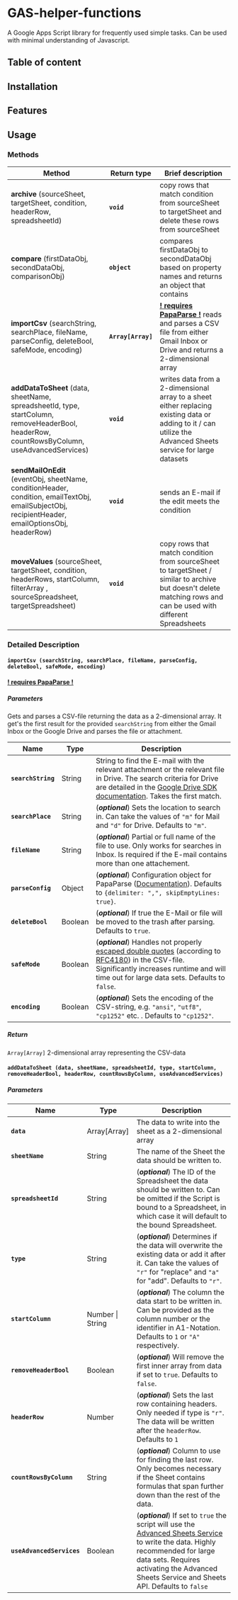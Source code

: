 # GAS-helper-functions

A Google Apps Script library for frequently used simple tasks. Can be used with minimal understanding of Javascript.

## Table of content

## Installation

## Features

## Usage

### Methods

| Method | Return type | Brief description |
| --- | --- | --- |
| **archive** (sourceSheet, targetSheet, condition, headerRow, spreadsheetId) | <code>**void**</code> | copy rows that match condition from sourceSheet to targetSheet and delete these rows from sourceSheet
| **compare** (firstDataObj, secondDataObj, comparisonObj) | <code>**object**</code> | compares firstDataObj to secondDataObj based on property names and returns an object that contains 
| **importCsv** (searchString, searchPlace, fileName, parseConfig, deleteBool, safeMode, encoding) | <code>**Array[Array]**</code> | [**! requires PapaParse !**](https://github.com/mholt/PapaParse) reads and parses a CSV file from either Gmail Inbox or Drive and returns a 2-dimensional array |
| **addDataToSheet** (data, sheetName, spreadsheetId, type, startColumn, removeHeaderBool, headerRow, countRowsByColumn, useAdvancedServices) | <code>**void**</code> | writes data from a 2-dimensional array to a sheet either replacing existing data or adding to it / can utilize the Advanced Sheets service for large datasets |
| **sendMailOnEdit** (eventObj, sheetName, conditionHeader, condition, emailTextObj, emailSubjectObj, recipientHeader, emailOptionsObj, headerRow) | <code>**void**</code> | sends an E-mail if the edit meets the condition |
| **moveValues** (sourceSheet, targetSheet, condition, headerRows, startColumn, filterArray , sourceSpreadsheet, targetSpreadsheet)  | <code>**void**</code> | copy rows that match condition from sourceSheet to targetSheet / similar to archive but doesn't delete matching rows and can be used with  different Spreadsheets


### Detailed Description

#### ``importCsv (searchString, searchPlace, fileName, parseConfig, deleteBool, safeMode, encoding)``

[**! requires PapaParse !**](https://github.com/mholt/PapaParse)

##### Parameters
Gets and parses a CSV-file returning the data as a 2-dimensional array. It get's the first result for the provided ``searchString`` from either the Gmail Inbox or the Google Drive and parses the file or attachment.

| Name | Type | Description |
| --- | --- | --- |
| **``searchString``** | String | String to find the E-mail with the relevant attachment or the relevant file in Drive. The search criteria for Drive are detailed in the [Google Drive SDK documentation](https://developers.google.com/drive/api/v3/search-parameters). Takes the first match. |
| **``searchPlace``** | String | (***optional***) Sets the location to search in. Can take the values of ``"m"`` for Mail and ``"d"`` for Drive. Defaults to ``"m"``. |
| **``fileName``** | String | (***optional***) Partial or full name of the file to use. Only works for searches in Inbox. Is required if the E-mail contains more than one attachement. |
| **``parseConfig``** | Object | (***optional***) Configuration object for PapaParse ([Documentation](https://www.papaparse.com/docs#config)). Defaults to ``{delimiter: ",", skipEmptyLines: true}``. |
| **``deleteBool``** | Boolean | (***optional***) If true the E-Mail or file will be moved to the trash after parsing. Defaults to ``true``. |
| **``safeMode``** | Boolean | (***optional***) Handles not properly [escaped double quotes](https://en.wikipedia.org/wiki/Comma-separated_values#Basic_rules) (according to [RFC4180](https://tools.ietf.org/html/rfc4180)) in the CSV-file. Significantly increases runtime and will time out for large data sets. Defaults to ``false``. |
| **``encoding``** | Boolean | (***optional***) Sets the encoding of the CSV-string, e.g. ``"ansi"``, ``"utf8"``, ``"cp1252"`` etc. . Defaults to ``"cp1252"``. |

##### Return

``Array[Array]`` 2-dimensional array representing the CSV-data


#### ``addDataToSheet (data, sheetName, spreadsheetId, type, startColumn, removeHeaderBool, headerRow, countRowsByColumn, useAdvancedServices)``

##### Parameters
| Name | Type | Description |
| --- | --- | --- |
| **``data``** | Array[Array] | The data to write into the sheet as a 2-dimensional array |
| **``sheetName``** | String | The name of the Sheet the data should be written to. |
| **``spreadsheetId``** | String | (***optional***) The ID of the  Spreadsheet the data should be written to. Can be omitted if the Script is bound to a Spreadsheet, in which case it will default to the bound Spreadsheet. |
| **``type``** | String | (***optional***) Determines if the data will overwrite the existing data or add it after it. Can take the values of ``"r"`` for "replace" and ``"a"`` for "add". Defaults to ``"r"``. |
| **``startColumn``** | Number \| String | (***optional***) The column the data start to be written in. Can be provided as the column number or the identifier in A1-Notation. Defaults to ``1`` or ``"A"`` respectively.|
| **``removeHeaderBool``** | Boolean | (***optional***) Will remove the first inner array from data if set to ``true``. Defaults to ``false``.|
| **``headerRow``** | Number | (***optional***) Sets the last row containing headers. Only needed if type is ``"r"``. The data will be written after the ``headerRow``. Defaults to ``1`` |
| **``countRowsByColumn``** | String | (***optional***) Column to use for finding the last row. Only becomes necessary if the Sheet contains formulas that span further down than the rest of the data. |
| **``useAdvancedServices``** | Boolean | (***optional***) If set to ``true`` the script will use the [Advanced Sheets Service](https://developers.google.com/apps-script/advanced/sheets) to write the data. Highly recommended for large data sets. Requires activating the Advanced Sheets Service and Sheets API. Defaults to ``false`` |